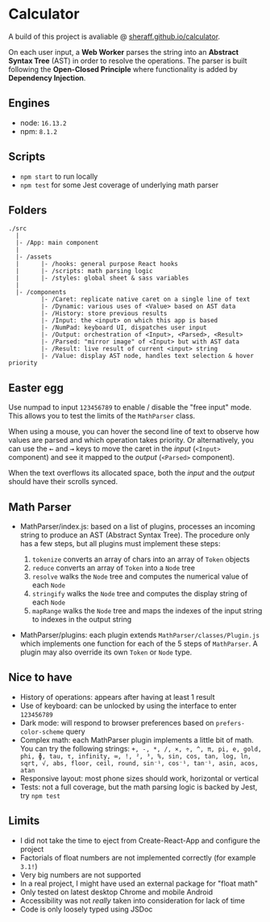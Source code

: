 # Calculator

A build of this project is avaliable @ [sheraff.github.io/calculator](https://sheraff.github.io/calculator/).

On each user input, a **Web Worker** parses the string into an **Abstract Syntax Tree** (AST) in order to resolve the operations. The parser is built following the **Open-Closed Principle** where functionality is added by **Dependency Injection**.

## Engines

- node: `16.13.2`
- npm: `8.1.2`

## Scripts

- `npm start` to run locally
- `npm test` for some Jest coverage of underlying math parser

## Folders

```
./src
  |
  |- /App: main component
  |
  |- /assets
  |      |- /hooks: general purpose React hooks
  |      |- /scripts: math parsing logic
  |      |- /styles: global sheet & sass variables
  |
  |- /components
         |- /Caret: replicate native caret on a single line of text
         |- /Dynamic: various uses of <Value> based on AST data
         |- /History: store previous results
         |- /Input: the <input> on which this app is based
         |- /NumPad: keyboard UI, dispatches user input
         |- /Output: orchestration of <Input>, <Parsed>, <Result>
         |- /Parsed: "mirror image" of <Input> but with AST data
         |- /Result: live result of current <input> string
         |- /Value: display AST node, handles text selection & hover priority
```

## Easter egg
Use numpad to input `123456789` to enable / disable the "free input" mode. This allows you to test the limits of the `MathParser` class. 

When using a mouse, you can hover the second line of text to observe how values are parsed and which operation takes priority. Or alternatively, you can use the <kbd>←</kbd> and <kbd>→</kbd> keys to move the caret in the *input* (`<Input>` component) and see it mapped to the *output* (`<Parsed>` component).

When the text overflows its allocated space, both the *input* and the *output* should have their scrolls synced.

## Math Parser

- MathParser/index.js: based on a list of plugins, processes an incoming string to produce an AST (Abstract Syntax Tree). The procedure only has a few steps, but all plugins must implement these steps:
  1. `tokenize` converts an array of chars into an array of `Token` objects
  2. `reduce` converts an array of `Token` into a `Node` tree
  3. `resolve` walks the `Node` tree and computes the numerical value of each `Node`
  4. `stringify` walks the `Node` tree and computes the display string of each `Node`
  5. `mapRange` walks the `Node` tree and maps the indexes of the input string to indexes in the output string

- MathParser/plugins: each plugin extends `MathParser/classes/Plugin.js` which implements one function for each of the 5 steps of `MathParser`. A plugin may also override its own `Token` or `Node` type.

## Nice to have

- History of operations: appears after having at least 1 result
- Use of keyboard: can be unlocked by using the interface to enter `123456789`
- Dark mode: will respond to browser preferences based on `prefers-color-scheme` query
- Complex math: each MathParser plugin implements a little bit of math. You can try the following strings: `+, -, *, /, ×, ÷, ^, π, pi, e, gold, phi, ɸ, tau, τ, infinity, ∞, !, ², ³, %, sin, cos, tan, log, ln, sqrt, √, abs, floor, ceil, round, sin⁻¹, cos⁻¹, tan⁻¹, asin, acos, atan`
- Responsive layout: most phone sizes should work, horizontal or vertical
- Tests: not a full coverage, but the math parsing logic is backed by Jest, try `npm test`

## Limits

- I did not take the time to eject from Create-React-App and configure the project
- Factorials of float numbers are not implemented correctly (for example `3.1!`)
- Very big numbers are not supported
- In a real project, I might have used an external package for "float math"
- Only tested on latest desktop Chrome and mobile Android
- Accessibility was not *really* taken into consideration for lack of time
- Code is only loosely typed using JSDoc